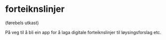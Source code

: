 # forteiknslinjer

(førebels utkast)

På veg til å bli ein app for å laga digitale forteiknslinjer til løysingsforslag etc. 
